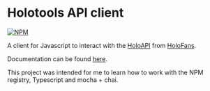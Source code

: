 # Holotools API client
[![NPM](https://nodeico.herokuapp.com/@holores/holoapi.svg)](https://npmjs.com/package/@holores/holoapi)

A client for Javascript to interact with the [HoloAPI](https://api.holotools.app/v1/api-docs) from [HoloFans](https://github.com/holofans/holoapi).

Documentation can be found [here](https://holores.github.io/holotools-api/modules/index.html).

This project was intended for me to learn how to work with the NPM registry, Typescript and mocha + chai.

